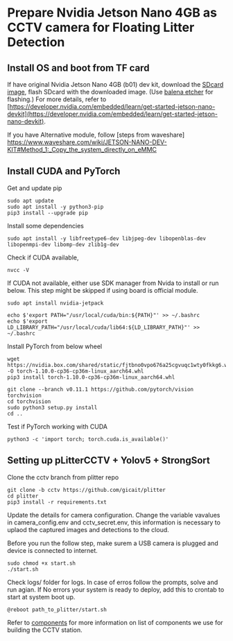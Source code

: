 # Prepare Nvidia Jetson Nano 4GB as CCTV camera for Floating Litter Detection

## Install OS and boot from TF card

If have original Nvidia Jetson Nano 4GB (b01) dev kit, download the [SDcard image](https://developer.nvidia.com/jetson-nano-sd-card-image), flash SDcard with the downloaded image. (Use [balena etcher](https://www.balena.io/etcher/) for flashing.) For more details, refer to [https://developer.nvidia.com/embedded/learn/get-started-jetson-nano-devkit](https://developer.nvidia.com/embedded/learn/get-started-jetson-nano-devkit).

If you have Alternative module, follow [steps from waveshare] https://www.waveshare.com/wiki/JETSON-NANO-DEV-KIT#Method_1:_Copy_the_system_directly_on_eMMC

## Install CUDA and PyTorch 

Get and update pip

    sudo apt update
    sudo apt install -y python3-pip
    pip3 install --upgrade pip

Install some dependencies

    sudo apt install -y libfreetype6-dev libjpeg-dev libopenblas-dev libopenmpi-dev libomp-dev zlib1g-dev

Check if CUDA available,

    nvcc -V

If CUDA not available, either use SDK manager from Nvida to install or run below. This step might be skipped if using board is official module.

    sudo apt install nvidia-jetpack

    echo $'export PATH="/usr/local/cuda/bin:${PATH}"' >> ~/.bashrc
    echo $'export LD_LIBRARY_PATH="/usr/local/cuda/lib64:${LD_LIBRARY_PATH}"' >> ~/.bashrc

Install PyTorch from below wheel

    wget https://nvidia.box.com/shared/static/fjtbno0vpo676a25cgvuqc1wty0fkkg6.whl -O torch-1.10.0-cp36-cp36m-linux_aarch64.whl
    pip3 install torch-1.10.0-cp36-cp36m-linux_aarch64.whl

    git clone --branch v0.11.1 https://github.com/pytorch/vision torchvision
    cd torchvision
    sudo python3 setup.py install
    cd ..

Test if PyTorch working with CUDA

    python3 -c 'import torch; torch.cuda.is_available()'


## Setting up pLitterCCTV + Yolov5 + StrongSort

Clone the cctv branch from plitter repo

    git clone -b cctv https://github.com/gicait/plitter
    cd plitter
    pip3 install -r requirements.txt

Update the details for camera configuration. Change the variable vavalues in camera_config.env and cctv_secret.env, this information is necessary to uplaod the captured images and detections to the cloud.

Before you run the follow step, make surem a USB camera is plugged and device is connected to internet.

    sudo chmod +x start.sh
    ./start.sh

Check logs/ folder for logs. In case of erros follow the prompts, solve and run agian. If No errors your system is ready to deploy, add this to crontab to start at system boot up.

    @reboot path_to_plitter/start.sh


Refer to [components](components.md) for more information on list of components we use for building the CCTV station.